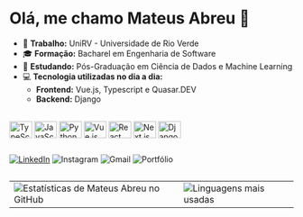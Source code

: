 # Olá, me chamo Mateus Abreu 👋

- 💼 **Trabalho:** UniRV - Universidade de Rio Verde
- 🎓 **Formação:** Bacharel em Engenharia de Software
- 🤖 **Estudando:** Pós-Graduação em Ciência de Dados e Machine Learning
- 💻 **Tecnologia utilizadas no dia a dia:**
  - **Frontend:** Vue.js, Typescript e Quasar.DEV
  - **Backend:** Django


<div style="display: inline_block">
    <br />
    <img align="center" alt="TypeScript" height="30" width="40" src="https://cdn.jsdelivr.net/gh/devicons/devicon/icons/typescript/typescript-original.svg">
    <img align="center" alt="JavaScript" height="30" width="40" src="https://cdn.jsdelivr.net/gh/devicons/devicon/icons/javascript/javascript-original.svg">
    <img align="center" alt="Python" height="30" width="40" src="https://cdn.jsdelivr.net/gh/devicons/devicon/icons/python/python-original.svg">
    <img align="center" alt="Vue.js" height="30" width="40" src="https://cdn.jsdelivr.net/gh/devicons/devicon/icons/vuejs/vuejs-original.svg">
    <img align="center" alt="React" height="30" width="40" src="https://cdn.jsdelivr.net/gh/devicons/devicon/icons/react/react-original.svg">
    <img align="center" alt="Next.js" height="30" width="40" src="https://cdn.jsdelivr.net/gh/devicons/devicon/icons/nextjs/nextjs-original.svg">
    <img align="center" alt="Django" height="30" width="40" src="https://cdn.jsdelivr.net/gh/devicons/devicon/icons/django/django-plain.svg" />
</div>

##
[![LinkedIn](https://img.shields.io/badge/LinkedIn-0077B5?style=for-the-badge&logo=linkedin&logoColor=white)](https://www.linkedin.com/in/mateusabreucn/)
![Instagram](https://img.shields.io/badge/Instagram-FF0069?style=for-the-badge&logo=instagram&logoColor=white&link=mailto%3Amateusabreucn%40gmail.com)
![Gmail](https://img.shields.io/badge/Gmail-E4405F?style=for-the-badge&logo=gmail&logoColor=white&color=%23EA4335&link=mailto%3Amateusabreucn%40gmail.com)
![Portfólio](https://img.shields.io/badge/Portf%C3%B3lio-Em%20Constru%C3%A7%C3%A3o-black?style=for-the-badge&logo=framework&logoColor=white&link=mailto%3Amateusabreucn%40gmail.com)

##

<div align="center">
  <table>
    <tr>
      <td>
        <img src="https://github-readme-stats.vercel.app/api?username=mateusabreucn&show_icons=true&theme=catppuccin_latte&hide_border=true&border_radius=10" alt="Estatísticas de Mateus Abreu no GitHub" />
      </td>
      <td>
        <img src="https://github-readme-stats.vercel.app/api/top-langs/?username=mateusabreucn&layout=compact&theme=catppuccin_latte&hide_border=true&border_radius=10" alt="Linguagens mais usadas" />
      </td>
    </tr>
  </table>
</div>
 


